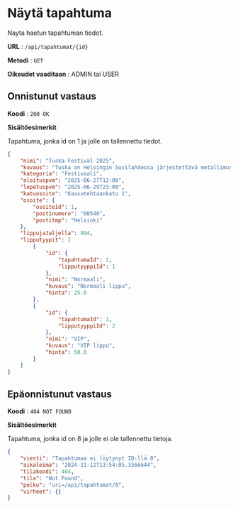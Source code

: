 # Näytä tapahtuma

Nayta haetun tapahtuman tiedot.

**URL** : `/api/tapahtumat/{id}`

**Metodi** : `GET`

**Oikeudet vaaditaan** : ADMIN tai USER

## Onnistunut vastaus

**Koodi** : `200 OK`

**Sisältöesimerkit**

Tapahtuma, jonka id on 1 ja jolle on tallennettu tiedot.

```json
{
    "nimi": "Tuska Festival 2025",
    "kuvaus": "Tuska on Helsingin Suvilahdessa järjestettävä metallimusiikkiin keskittynyt festivaali.",
    "kategoria": "Festivaali",
    "aloituspvm": "2025-06-27T12:00",
    "lopetuspvm": "2025-06-29T23:00",
    "katuosoite": "Kaasutehtaankatu 1",
    "osoite": {
        "osoiteId": 1,
        "postinumero": "00540",
        "postitmp": "Helsinki"
    },
    "lippujaJaljella": 994,
    "lipputyypit": [
        {
            "id": {
                "tapahtumaId": 1,
                "lipputyyppiId": 1
            },
            "nimi": "Normaali",
            "kuvaus": "Normaali lippu",
            "hinta": 25.0
        },
        {
            "id": {
                "tapahtumaId": 1,
                "lipputyyppiId": 2
            },
            "nimi": "VIP",
            "kuvaus": "VIP lippu",
            "hinta": 50.0
        }
    ]
}
```

## Epäonnistunut vastaus

**Koodi** : `404 NOT FOUND`

**Sisältöesimerkit**

Tapahtuma, jonka id on 8 ja jolle ei ole tallennettu tietoja.

```json
{
    "viesti": "Tapahtumaa ei löytynyt ID:llä 8",
    "aikaleima": "2024-11-12T13:54:05.3566644",
    "tilakoodi": 404,
    "tila": "Not Found",
    "polku": "uri=/api/tapahtumat/8",
    "virheet": {}
}
```
